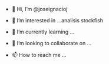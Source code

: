 - 👋 Hi, I’m @joseignacioj
- 👀 I’m interested in ...analisis stockfish

- 🌱 I’m currently learning ...
- 💞️ I’m looking to collaborate on ...
- 📫 How to reach me ...

<!---
joseignacioj/joseignacioj is a ✨ special ✨ repository because its `README.md` (this file) appears on your GitHub profile.
You can click the Preview link to take a look at your changes.
--->
